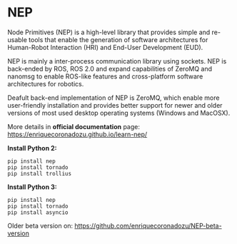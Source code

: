 # NEP

Node Primitives (NEP) is a high-level library that provides simple and re-usable tools that enable the generation of software architectures for Human-Robot Interaction (HRI) and End-User Development (EUD).

NEP is mainly a inter-process communication library using sockets. NEP is back-ended by ROS, ROS 2.0 and expand capabilities of ZeroMQ and nanomsg to enable ROS-like features and cross-platform software architectures for robotics.

Deafult back-end implementation of NEP is ZeroMQ, which enable more user-friendly installation and provides better support for newer and older versions of most used desktop operating systems (Windows and MacOSX).

More details in **official documentation** page: https://enriquecoronadozu.github.io/learn-nep/

**Install Python 2:** 

```
pip install nep
pip install tornado
pip install trollius
```

**Install Python 3:** 

```
pip install nep
pip install tornado
pip install asyncio
```

Older beta version on: https://github.com/enriquecoronadozu/NEP-beta-version
